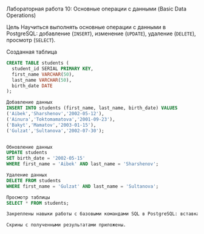 Лабораторная работа 10: Основные операции с данными (Basic Data Operations)

Цель
Научиться выполнять основные операции с данными в PostgreSQL:
 добавление (`INSERT`),
 изменение (`UPDATE`),
 удаление (`DELETE`),
 просмотр (`SELECT`).


 Созданная таблица
```sql
CREATE TABLE students (
  student_id SERIAL PRIMARY KEY,
  first_name VARCHAR(50),
  last_name VARCHAR(50),
  birth_date DATE
);

Добавление данных
INSERT INTO students (first_name, last_name, birth_date) VALUES
('Aibek','Sharshenov','2002-05-12'),
('Ainura','Toktomamatova','2001-09-23'),
('Bakyt','Mamatov','2003-01-15'),
('Gulzat','Sultanova','2002-07-30');


Обновление данных
UPDATE students
SET birth_date = '2002-05-15'
WHERE first_name = 'Aibek' AND last_name = 'Sharshenov';

Удаление данных
DELETE FROM students
WHERE first_name = 'Gulzat' AND last_name = 'Sultanova';

Просмотр таблицы
SELECT * FROM students;

Закреплены навыки работы с базовыми командами SQL в PostgreSQL: вставка, обновление, удаление и просмотр данных.

Скрины с полученными результатами приложены.
